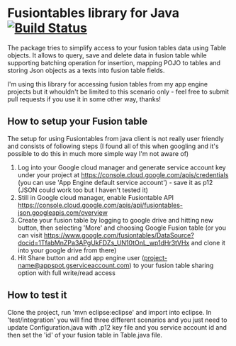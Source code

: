 # Fusiontables library for Java [![Build Status](https://travis-ci.org/espr-it/fusiontables.svg?branch=master)](https://travis-ci.org/espr-it/fusiontables)

The package tries to simplify access to your fusion tables data using Table objects. It allows to query, save and delete data in fusion table while supporting batching operation for insertion, mapping POJO to tables and storing Json objects as a texts into fusion table fields. 

I'm using this library for accessing fusion tables from my app engine projects but it whouldn't be limited to this scenario only - feel free to submit pull requests if you use it in some other way, thanks!

## How to setup your Fusion table

The setup for using Fusiontables from java client is not really user friendly and consists of following steps (I found all of this when googling and it's possible to do this in much more simple way I'm not aware of)

1. Log into your Google cloud manager and generate service account key under your project at https://console.cloud.google.com/apis/credentials (you can use 'App Engine default service account') - save it as p12 (JSON could work too but I haven't tested it)
2. Still in Google cloud manager, enable Fusiontable API https://console.cloud.google.com/apis/api/fusiontables-json.googleapis.com/overview 
3. Create your fusion table by logging to google drive and hitting new button, then selecting 'More' and choosing Google Fusion table (or you can visit https://www.google.com/fusiontables/DataSource?docid=1TfabMnZPa3APgUkFDZs_UN10tOnL_wp1dHr3tVHx and clone it into your google drive from there) 
4. Hit Share button and add app engine user (project-name@appspot.gserviceaccount.com) to your fusion table sharing option with full write/read access

## How to test it

Clone the project, run 'mvn eclipse:eclipse' and import into eclipse. In 'test/integration' you will find three different scenarios and you just need to update Configuration.java with .p12 key file and you service account id and then set the 'id' of your fusion table in Table.java file. 
